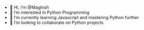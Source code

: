 - 👋 Hi, I’m @Maghish
- 👀 I’m interested in Python Programming 
- 🌱 I’m currently learning Javascript and mastering Python further 
- 💞️ I’m looking to collaborate on Python projects 


<!---
Maghish/Maghish is a ✨ special ✨ repository because its `README.md` (this file) appears on your GitHub profile.
You can click the Preview link to take a look at your changes.
--->
